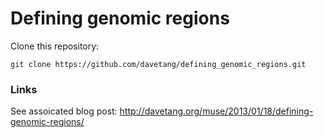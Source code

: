 Defining genomic regions
========================

Clone this repository:

`git clone https://github.com/davetang/defining_genomic_regions.git`

### Links
See assoicated blog post: <http://davetang.org/muse/2013/01/18/defining-genomic-regions/>
